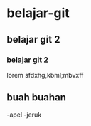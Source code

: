 # belajar-git
## belajar git 2
### belajar git 2
lorem sfdxhg,kbml;mbvxff
## buah buahan
-apel
-jeruk
